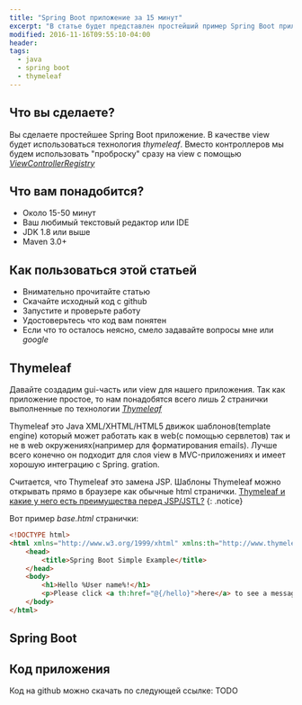 ```yaml
---
title: "Spring Boot приложение за 15 минут"
excerpt: "В статье будет представлен простейший пример Spring Boot приложения и особенности его конфигурации"
modified: 2016-11-16T09:55:10-04:00
header:
tags: 
  - java
  - spring boot
  - thymeleaf
---
```


## Что вы сделаете?
Вы сделаете простейшее Spring Boot приложение. В качестве view будет использоваться технология _thymeleaf_. 
Вместо контроллеров мы будем использовать "проброску" сразу на view с помощью [_ViewControllerRegistry_](http://docs.spring.io/spring-framework/docs/3.2.5.RELEASE/javadoc-api/org/springframework/web/servlet/config/annotation/ViewControllerRegistry.html)

## Что вам понадобится?
 * Около 15-50 минут
 * Ваш любимый текстовый редактор или IDE
 * JDK 1.8 или выше
 * Maven 3.0+

## Как пользоваться этой статьей
 * Внимательно прочитайте статью
 * Скачайте исходный код с github
 * Запустите и проверьте работу
 * Удостоверьтесь что код вам понятен
 * Если что то осталось неясно, смело задавайте вопросы мне или _google_
 
## Thymeleaf
Давайте создадим gui-часть или view для нашего приложения. Так как приложение простое, то
нам понадобятся всего лишь 2 странички выполненные по технологии [_Thymeleaf_](https://en.wikipedia.org/wiki/Thymeleaf)

Thymeleaf это Java XML/XHTML/HTML5 движок шаблонов(template engine) который может работать как в web(с помощью сервлетов) 
так и не в web окружениях(например для форматирования emails).
Лучше всего конечно он подходит для слоя view в MVC-приложениях и имеет хорошую интеграцию с Spring.
gration.

Считается, что Thymeleaf это замена JSP. Шаблоны Thymeleaf можно открывать прямо в браузере как обычные html странички.
[Thymeleaf и какие у него есть преимущества перед JSP/JSTL?](https://toster.ru/q/346456)
{: .notice}

Вот пример _base.html_ странички:

```html
<!DOCTYPE html>
<html xmlns="http://www.w3.org/1999/xhtml" xmlns:th="http://www.thymeleaf.org" xmlns:sec="http://www.thymeleaf.org/thymeleaf-extras-springsecurity3">
    <head>
        <title>Spring Boot Simple Example</title>
    </head>
    <body>
        <h1>Hello %User name%!</h1>
        <p>Please click <a th:href="@{/hello}">here</a> to see a message.</p>
    </body>
</html>
```

## Spring Boot


## Код приложения
Код на github можно скачать по следующей ссылке: TODO

